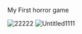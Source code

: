 
My First horror game


![22222](https://github.com/za12ew44zz/HungryPizz-Game/assets/85066044/0600baeb-c5a4-47d0-83f9-ab9f5713f2c1)
![Untitled1111](https://github.com/za12ew44zz/HungryPizz-Game/assets/85066044/7a05ec1c-4cae-48e5-a792-6ab6f98df8bf)
